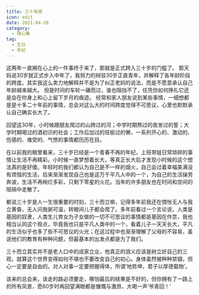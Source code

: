 ```yaml
---
title: 三十有感
icon: edit
date: 2021-04-28
category:
  - 随心集
tag:
  - 生日
  - 年纪
---
```

这两年一直搁在心上的一件事终于来了，那就是正式跨入三十岁的门槛了。
那天妈说30岁就正式步入中年了，我努力的辩驳30岁正直青年，并解释了各年龄阶段的跨度。其实我这么卖力地解释并不是为了纠正老妈的说法，而是不愿意承认自己年龄越来越大。
但是时间的车轮一碾而过，谁也阻挡不了，任凭你如何挣扎它还是会在你身上和心上留下岁月的痕迹。
经常和家人朋友说到某些事情，一细想都是是十多二十年前的事情，总会对这么大的时间跨度觉得不可思议，心里也默默承认自己确实长大了。

回望这30年，小时候跟朋友爬过的山跨过的河；中学时期熬过的夜发过的誓；大学时期喝过的酒初识的社会；工作后加过的班偷过的懒，一系列开心的、激动的、伤感的、难受的、气愤的事情都历历在目。

在以前我的眼里看来，三十岁已经是一个青春不再的年纪，上班带娃日常琐碎的事情让生活不再精彩。小时候一直梦想着长大，等真正长大后才发现小时候的这个想法真的是好傻。年轻时的我们都认为自己是不一样的烟火，自己会过着幸福美满没有烦恼的生活，后来渐渐发现自己也是这万千平凡人中的一个，为自己的生活操劳奔波，生活不再绚烂多彩，只剩下零星的火花。当年的许多朋友也在时间和空间的阻隔中走散了。

都说三十岁是人一生很重要的时刻，三十而立嘛，记得多年前我还在惆怅无人与我立黄昏，无人问我粥可温，转眼间儿子都会爬了。多年前看过一个言论说，人类是基因的奴隶，人类生儿育女为子女做的一切不可思议的事情都是基因在作祟，我也相当认同这个观点，毕竟我也只是平凡人类中的一个，看着儿子一天天长大，平凡的生活似乎也多了些不可思议的火光；在这过程中也渐渐理解了父母的不容易，虽说他们的教育有种种问题，但最基本的出发点都是为了我们。

三十而立其实并不是老人口中的成家立业，他真正的涵义应该是树立好自己的三观，就算这个世界变得如何不堪也不要改变自己的初心。身体虽然被种种禁锢，但心一定要是自由的。对人对事一定要把握得体，所谓‘地势坤，君子以厚德载物’。

该来的总会来，该走的路必须要走，哪怕最后的结果是不好的，但你拥有了一路上的所有风景，愿60岁时再回望满眼都是慷慨与激昂，大喝一声‘爷青回！’